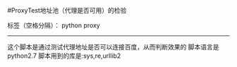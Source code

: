 ﻿#ProxyTest地址池（代理是否可用）的检验

标签（空格分隔）： python proxy

---

这个脚本是通过测试代理地址是否可以连接百度，从而判断效果的
脚本语言是python2.7
脚本用到的库是:sys,re,urllib2




